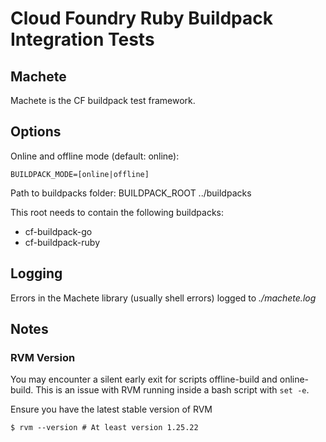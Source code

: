 # Cloud Foundry Ruby Buildpack Integration Tests

## Machete

Machete is the CF buildpack test framework.

## Options

Online and offline mode (default: online):

    BUILDPACK_MODE=[online|offline]

Path to buildpacks folder:
    BUILDPACK_ROOT ../buildpacks

This root needs to contain the following buildpacks:

* cf-buildpack-go
* cf-buildpack-ruby

## Logging

Errors in the Machete library (usually shell errors) logged to _./machete.log_

## Notes

### RVM Version

You may encounter a silent early exit for scripts offline-build and online-build. This is an issue with RVM running
inside a bash script with `set -e`.

Ensure you have the latest stable version of RVM

    $ rvm --version # At least version 1.25.22

